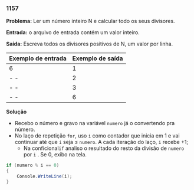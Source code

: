 ### 1157

**Problema:** Ler um número inteiro N e calcular todo os seus divisores.

**Entrada:** o arquivo de entrada contém um valor inteiro.

**Saída:** Escreva todos os divisores positivos de N, um valor por linha.

| Exemplo de entrada | Exemplo de saída |
| --- | --- |
| 6 | 1 |
| - - | 2 |
| - - | 3 |
| - - | 6 |

**Solução**

- Recebo o número e gravo na variável `numero` já o convertendo pra número.
- No laço de repetição `for`,  uso `i` como contador que inicia em 1 e vai continuar até que `i` seja ≤ `numero`. A cada iteração do laço, `i` recebe +1;
    - Na conficional`if` analiso o resultado do resto da divisão de `numero` por `i` . Se 0, exibo na tela.

```cs
if (numero % i == 0)
{
    Console.WriteLine(i);
}
```